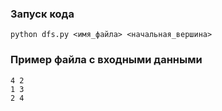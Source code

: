 ### Запуск кода

```shell
python dfs.py <имя_файла> <начальная_вершина>
```

### Пример файла с входными данными

```text
4 2
1 3
2 4
```